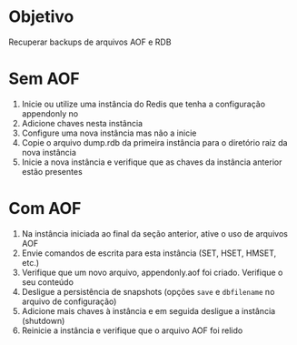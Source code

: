 # Objetivo

Recuperar backups de arquivos AOF e RDB

# Sem AOF

1. Inicie ou utilize uma instância do Redis que tenha a configuração appendonly no
2. Adicione chaves nesta instância
3. Configure uma nova instância mas não a inicie
4. Copie o arquivo dump.rdb da primeira instância para o diretório raiz da nova instância
5. Inicie a nova instância e verifique que as chaves da instância anterior estão presentes

# Com AOF

1. Na instância iniciada ao final da seção anterior, ative o uso de arquivos AOF
2. Envie comandos de escrita para esta instância (SET, HSET, HMSET, etc.)
3. Verifique que um novo arquivo, appendonly.aof foi criado. Verifique o seu conteúdo
4. Desligue a persistência de snapshots (opções `save` e `dbfilename` no arquivo de configuração)
5. Adicione mais chaves à instância e em seguida desligue a instância (shutdown)
6. Reinicie a instância e verifique que o arquivo AOF foi relido
